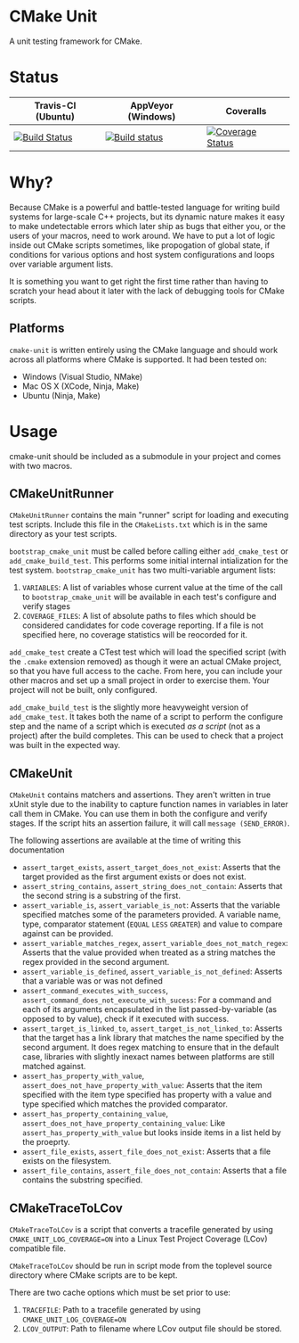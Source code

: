 CMake Unit
==========

A unit testing framework for CMake.

Status
======

| Travis-CI (Ubuntu) | AppVeyor (Windows) | Coveralls |
|--------------------|--------------------|-----------|
|[![Build Status](https://travis-ci.org/polysquare/cmake-unit.svg?branch=master)](https://travis-ci.org/polysquare/cmake-unit)|[![Build status](https://ci.appveyor.com/api/projects/status/7ntnxx783cr627hm/branch/master?svg=true)](https://ci.appveyor.com/project/smspillaz/cmake-unit-724/branch/master)|[![Coverage Status](https://coveralls.io/repos/polysquare/cmake-unit/badge.png)](https://coveralls.io/r/polysquare/cmake-unit)|

Why?
====

Because CMake is a powerful and battle-tested language for writing build systems for large-scale C++ projects, but its dynamic nature makes it easy to make undetectable errors which later ship as bugs that either you, or the users of your macros, need to work around. We have to put a lot of logic inside out CMake scripts sometimes, like propogation of global state, if conditions for various options and host system configurations and loops over variable argument lists.

It is something you want to get right the first time rather than having to scratch your head about it later with the lack of debugging tools for CMake scripts.

Platforms
---------

`cmake-unit` is written entirely using the CMake language and should work across all platforms where CMake is supported. It had been tested on:
 * Windows (Visual Studio, NMake)
 * Mac OS X (XCode, Ninja, Make)
 * Ubuntu (Ninja, Make)

Usage
=====

cmake-unit should be included as a submodule in your project and comes with two macros.

CMakeUnitRunner
-----------

`CMakeUnitRunner` contains the main "runner" script for loading and executing test scripts. Include this file in the `CMakeLists.txt` which is in the same directory as your test scripts.

`bootstrap_cmake_unit` must be called before calling either `add_cmake_test` or `add_cmake_build_test`. This performs some initial internal intialization for the test system. `bootstrap_cmake_unit` has two multi-variable argument lists:
 1. `VARIABLES`: A list of variables whose current value at the time of the call to `bootstrap_cmake_unit` will be available in each test's configure and verify stages
 2. `COVERAGE_FILES`: A list of absolute paths to files which should be considered candidates for code coverage reporting. If a file is not specified here, no coverage statistics will be reocorded for it.

`add_cmake_test` create a CTest test which will load the specified script (with the `.cmake` extension removed) as though it were an actual CMake project, so that you have full access to the cache. From here, you can include your other macros and set up a small project in order to exercise them. Your project will not be built, only configured.

`add_cmake_build_test` is the slightly more heavyweight version of `add_cmake_test`. It takes both the name of a script to perform the configure step and the name of a script which is executed *as a script* (not as a project) after the build completes. This can be used to check that a project was built in the expected way.

CMakeUnit
---------

`CMakeUnit` contains matchers and assertions. They aren't written in true xUnit style due to the inability to capture function names in variables in later call them in CMake. You can use them in both the configure and verify stages. If the script hits an assertion failure, it will call `message (SEND_ERROR)`.

The following assertions are available at the time of writing this documentation

 - `assert_target_exists`, `assert_target_does_not_exist`: Asserts that the target provided as the first argument exists or does not exist.
 - `assert_string_contains`, `assert_string_does_not_contain`: Asserts that the second string is a substring of the first.
 - `assert_variable_is`, `assert_variable_is_not`: Asserts that the variable specified matches some of the parameters provided. A variable name, type, comparator statement (`EQUAL` `LESS` `GREATER`) and value to compare against can be provided.
 - `assert_variable_matches_regex`, `assert_variable_does_not_match_regex`: Asserts that the value provided when treated as a string matches the regex provided in the second argument.
 - `assert_variable_is_defined`, `assert_variable_is_not_defined`: Asserts that a variable was or was not defined
 - `assert_command_executes_with_success`, `assert_command_does_not_execute_with_sucess`: For a command and each of its arguments encapsulated in the list passed-by-variable (as opposed to by value), check if it executed with success.
 - `assert_target_is_linked_to`, `assert_target_is_not_linked_to`: Asserts that the target has a link library that matches the name specified by the second argument. It does regex matching to ensure that in the default case, libraries with slightly inexact names between platforms are still matched against.
 - `assert_has_property_with_value`, `assert_does_not_have_property_with_value`: Asserts that the item specified with the item type specified has property with a value and type specified which matches the provided comparator.
 - `assert_has_property_containing_value`, `assert_does_not_have_property_containing_value`: Like `assert_has_property_with_value` but looks inside items in a list held by the proeprty.
 - `assert_file_exists`, `assert_file_does_not_exist`: Asserts that a file exists on the filesystem.
 - `assert_file_contains`, `assert_file_does_not_contain`: Asserts that a file contains the substring specified.

CMakeTraceToLCov
----------------
`CMakeTraceToLCov` is a script that converts a tracefile generated by using `CMAKE_UNIT_LOG_COVERAGE=ON` into a Linux Test Project Coverage (LCov) compatible file.

`CMakeTraceToLCov` should be run in script mode from the toplevel source directory where CMake scripts are to be kept.

There are two cache options which must be set prior to use:
 1. `TRACEFILE`: Path to a tracefile generated by using `CMAKE_UNIT_LOG_COVERAGE=ON`
 2. `LCOV_OUTPUT`: Path to filename where LCov output file should be stored.
